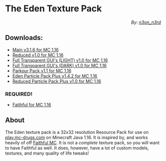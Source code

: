 # **The Eden Texture Pack**

<p style="text-align:right;">
<i style="text-align:right;">
<span>By: </span><a href="https://n3on.ca">n3on_n3rd
</a>
</i>
</p>

## **Downloads:**

* [Main v3.1.6 for MC 1.16](https://n3on.ca)
* [Reduced v1.0 for MC 1.16](https://n3on.ca)
* [Full Transparent GUI's (LIGHT) v1.0 for MC 1.16](https://n3on.ca)
* [Full Transparent GUI's (DARK) v1.0 for MC 1.16](https://n3on.ca)
* [Parkour Pack v1.1 for MC 1.16](https://n3on.ca)
* [Eden Particle Pack Plus v1.4.2 for MC 1.16](https://n3on.ca)
* [Reduced Particle Pack Plus v1.0 for MC 1.16](https://n3on.ca)

### **REQUIRED!**

* [Faithful for MC 1.16](https://n3on.ca)

## About

The Eden texture pack is a 32x32 resolution Resource Pack
for use on [play.mc-drugs.com](https://mc-drugs.com) on Minecraft Java 1.16.
It is inspired by, and works heavily of off [Faithful MC](https://faithful.team/). It is not a _complete_ texture pack, so you will want to have Faithful as well. It does, however, have a lot of custom models, textures, and many quality of life tweaks!
